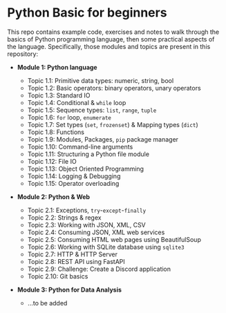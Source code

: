 # Python Basic for beginners

This repo contains example code, exercises and notes to walk through the basics of Python programming language, then some practical aspects of the language. Specifically, those modules and topics are present in this repository:

* **Module 1: Python language**
  * Topic 1.1: Primitive data types: numeric, string, bool
  * Topic 1.2: Basic operators: binary operators, unary operators
  * Topic 1.3: Standard IO
  * Topic 1.4: Conditional & `while` loop
  * Topic 1.5: Sequence types: `list`, `range`, `tuple`
  * Topic 1.6: `for` loop, `enumerate`
  * Topic 1.7: Set types (`set`, `frozenset`) & Mapping types (`dict`)
  * Topic 1.8: Functions
  * Topic 1.9: Modules, Packages, `pip` package manager
  * Topic 1.10: Command-line arguments
  * Topic 1.11: Structuring a Python file module
  * Topic 1.12: File IO
  * Topic 1.13: Object Oriented Programming
  * Topic 1.14: Logging & Debugging
  * Topic 1.15: Operator overloading

* **Module 2: Python & Web**
  * Topic 2.1: Exceptions, `try`-`except`-`finally`
  * Topic 2.2: Strings & regex
  * Topic 2.3: Working with JSON, XML, CSV
  * Topic 2.4: Consuming JSON, XML web services
  * Topic 2.5: Consuming HTML web pages using BeautifulSoup
  * Topic 2.6: Working with SQLite database using `sqlite3`
  * Topic 2.7: HTTP & HTTP Server
  * Topic 2.8: REST API using FastAPI
  * Topic 2.9: Challenge: Create a Discord application
  * Topic 2.10: Git basics

* **Module 3: Python for Data Analysis**
  * ...to be added
